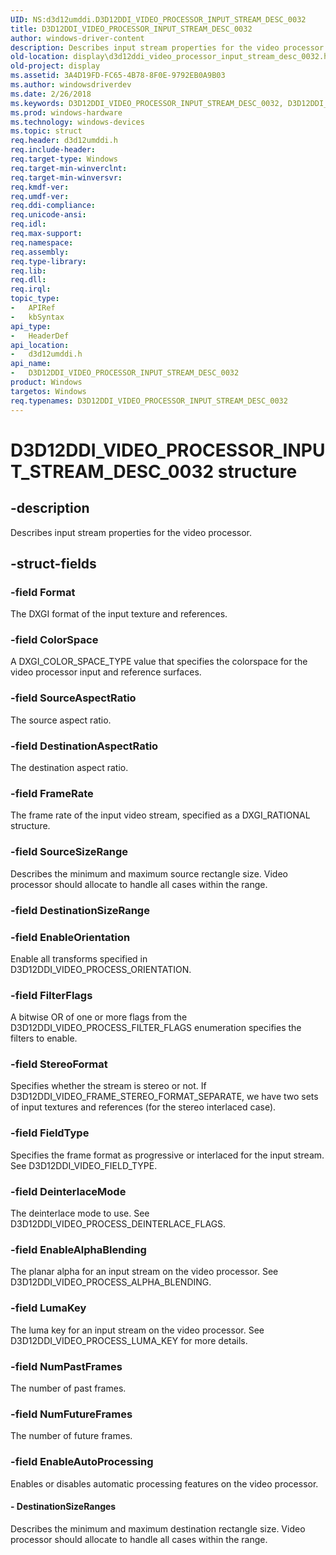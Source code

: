 ```yaml
---
UID: NS:d3d12umddi.D3D12DDI_VIDEO_PROCESSOR_INPUT_STREAM_DESC_0032
title: D3D12DDI_VIDEO_PROCESSOR_INPUT_STREAM_DESC_0032
author: windows-driver-content
description: Describes input stream properties for the video processor.
old-location: display\d3d12ddi_video_processor_input_stream_desc_0032.htm
old-project: display
ms.assetid: 3A4D19FD-FC65-4B78-8F0E-9792EB0A9B03
ms.author: windowsdriverdev
ms.date: 2/26/2018
ms.keywords: D3D12DDI_VIDEO_PROCESSOR_INPUT_STREAM_DESC_0032, D3D12DDI_VIDEO_PROCESSOR_INPUT_STREAM_DESC_0032 structure [Display Devices], d3d12umddi/D3D12DDI_VIDEO_PROCESSOR_INPUT_STREAM_DESC_0032, display.d3d12ddi_video_processor_input_stream_desc_0032
ms.prod: windows-hardware
ms.technology: windows-devices
ms.topic: struct
req.header: d3d12umddi.h
req.include-header: 
req.target-type: Windows
req.target-min-winverclnt: 
req.target-min-winversvr: 
req.kmdf-ver: 
req.umdf-ver: 
req.ddi-compliance: 
req.unicode-ansi: 
req.idl: 
req.max-support: 
req.namespace: 
req.assembly: 
req.type-library: 
req.lib: 
req.dll: 
req.irql: 
topic_type:
-	APIRef
-	kbSyntax
api_type:
-	HeaderDef
api_location:
-	d3d12umddi.h
api_name:
-	D3D12DDI_VIDEO_PROCESSOR_INPUT_STREAM_DESC_0032
product: Windows
targetos: Windows
req.typenames: D3D12DDI_VIDEO_PROCESSOR_INPUT_STREAM_DESC_0032
---
```


# D3D12DDI_VIDEO_PROCESSOR_INPUT_STREAM_DESC_0032 structure


## -description


Describes input stream properties for the video processor.


## -struct-fields




### -field Format

The DXGI format of the input texture and references.


### -field ColorSpace

A DXGI_COLOR_SPACE_TYPE value that specifies the colorspace for the video processor input and reference surfaces.


### -field SourceAspectRatio

The source aspect ratio.


### -field DestinationAspectRatio

The destination aspect ratio.


### -field FrameRate

The frame rate of the input video stream, specified as a DXGI_RATIONAL structure.


### -field SourceSizeRange

Describes the minimum and maximum source rectangle size.  Video processor should allocate to handle all cases within the range.


### -field DestinationSizeRange

 


### -field EnableOrientation

Enable all transforms specified in D3D12DDI_VIDEO_PROCESS_ORIENTATION.


### -field FilterFlags

A bitwise OR of one or more flags from the D3D12DDI_VIDEO_PROCESS_FILTER_FLAGS enumeration specifies the filters to enable.


### -field StereoFormat

Specifies whether the stream is stereo or not. If D3D12DDI_VIDEO_FRAME_STEREO_FORMAT_SEPARATE, we have two sets of input textures and references (for the stereo interlaced case).


### -field FieldType

Specifies the frame format as progressive or interlaced for the input stream.  See D3D12DDI_VIDEO_FIELD_TYPE.


### -field DeinterlaceMode

The deinterlace mode to use.  See D3D12DDI_VIDEO_PROCESS_DEINTERLACE_FLAGS.


### -field EnableAlphaBlending

The planar alpha for an input stream on the video processor.  See D3D12DDI_VIDEO_PROCESS_ALPHA_BLENDING.


### -field LumaKey

The luma key for an input stream on the video processor.  See D3D12DDI_VIDEO_PROCESS_LUMA_KEY for more details.


### -field NumPastFrames

The number of past frames.


### -field NumFutureFrames

The number of future frames.


### -field EnableAutoProcessing

Enables or disables automatic processing features on the video processor.


#### - DestinationSizeRanges

Describes the minimum and maximum destination rectangle size.  Video processor should allocate to handle all cases within the range.


